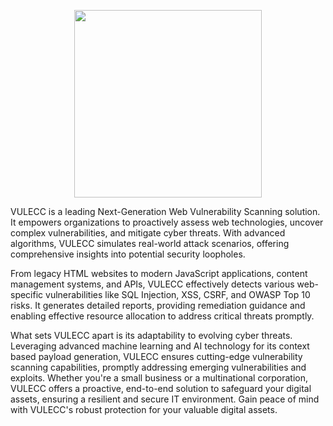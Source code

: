 <p align="center">
<img src="https://i.imgur.com/jzGqt6G.png" width="300" />
</p>

VULECC is a leading Next-Generation Web Vulnerability Scanning solution. It empowers organizations to proactively assess web technologies, uncover complex vulnerabilities, and mitigate cyber threats. With advanced algorithms, VULECC simulates real-world attack scenarios, offering comprehensive insights into potential security loopholes.

From legacy HTML websites to modern JavaScript applications, content management systems, and APIs, VULECC effectively detects various web-specific vulnerabilities like SQL Injection, XSS, CSRF, and OWASP Top 10 risks. It generates detailed reports, providing remediation guidance and enabling effective resource allocation to address critical threats promptly.

What sets VULECC apart is its adaptability to evolving cyber threats. Leveraging advanced machine learning and AI technology for its context based payload generation, VULECC ensures cutting-edge vulnerability scanning capabilities, promptly addressing emerging vulnerabilities and exploits. Whether you're a small business or a multinational corporation, VULECC offers a proactive, end-to-end solution to safeguard your digital assets, ensuring a resilient and secure IT environment. Gain peace of mind with VULECC's robust protection for your valuable digital assets.
